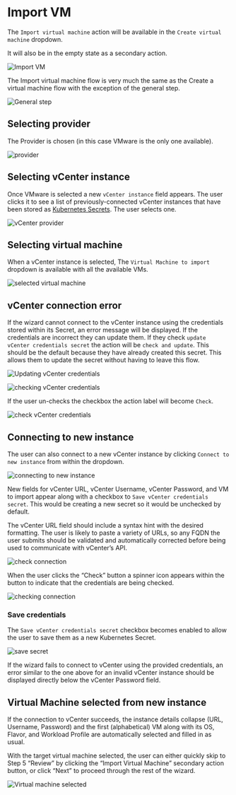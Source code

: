 # Import VM
The `Import virtual machine` action will be available in the `Create virtual machine` dropdown.

It will also be in the empty state as a secondary action.

![Import VM](img/Import-vm.png)

The Import virtual machine flow is very much the same as the Create a virtual machine flow with the exception of the general step.

![General step](img/Step-1-basic-import-0.png)

## Selecting provider 
The Provider is chosen (in this case VMware is the only one available).

![provider](img/Step-1-basic-import-1.png)

## Selecting vCenter instance
Once VMware is selected a new `vCenter instance` field appears. The user clicks it to see a list of previously-connected vCenter instances that have been stored as [Kubernetes Secrets](https://kubernetes.io/docs/concepts/configuration/secret/). The user selects one.

![vCenter provider](img/Step-1-basic-import-2.png)

## Selecting virtual machine
When a vCenter instance is selected, The `Virtual Machine to import` dropdown is available with all the available VMs.

![selected virtual machine](img/Step-1-basic-import-3.png)

## vCenter connection error
If the wizard cannot connect to the vCenter instance using the credentials stored within its Secret, an error message will be displayed. If the credentials are incorrect they can update them. If they check `update vCenter credentials secret` the action will be `check and update`. This should be the default because they have already created this secret. This allows them to update the secret without having to leave this flow.

![Updating vCenter credentials](img/Step-1-basic-import-4.png)

![checking vCenter credentials](img/Step-1-basic-import-4.2.png)

If the user un-checks the checkbox the action label will become `Check`.

![check vCenter credentials](img/Step-1-basic-import-4.1.png)

## Connecting to new instance
The user can also connect to a new vCenter instance by clicking `Connect to new instance` from within the dropdown.

![connecting to new instance](img/Step-1-basic-import-5.png)

New fields for vCenter URL, vCenter Username, vCenter Password, and VM to import appear along with a checkbox to `Save vCenter credentials secret`. This would be creating a new secret so it would be unchecked by default.

The vCenter URL field should include a syntax hint with the desired formatting. The user is likely to paste a variety of URLs, so any FQDN the user submits should be validated and automatically corrected before being used to communicate with vCenter’s API.

![check connection](img/Step-1-basic-import-6.png)

When the user clicks the “Check” button a spinner icon appears within the button to indicate that the credentials are being checked.

![checking connection](img/Step-1-basic-import-7.png)

### Save credentials 
The `Save vCenter credentials secret` checkbox becomes enabled to allow the user to save them as a new Kubernetes Secret.

![save secret](img/Step-1-basic-import-7.1.png)

If the wizard fails to connect to vCenter using the provided credentials, an error similar to the one above for an invalid vCenter instance should be displayed directly below the vCenter Password field.


## Virtual Machine selected from new instance
If the connection to vCenter succeeds, the instance details collapse (URL, Username, Password) and the first (alphabetical) VM along with its OS, Flavor, and Workload Profile are automatically selected and filled in as usual. 

With the target virtual machine selected, the user can either quickly skip to Step 5 “Review” by clicking the “Import Virtual Machine” secondary action button, or click “Next” to proceed through the rest of the wizard.

![Virtual machine selected](img/Step-1-basic-import-8.png)

